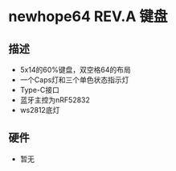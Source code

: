# newhope64 REV.A 键盘

## 描述

- 5x14的60%键盘，双空格64的布局
- 一个Caps灯和三个单色状态指示灯
- Type-C接口
- 蓝牙主控为nRF52832
- ws2812底灯

## 硬件

- 暂无

